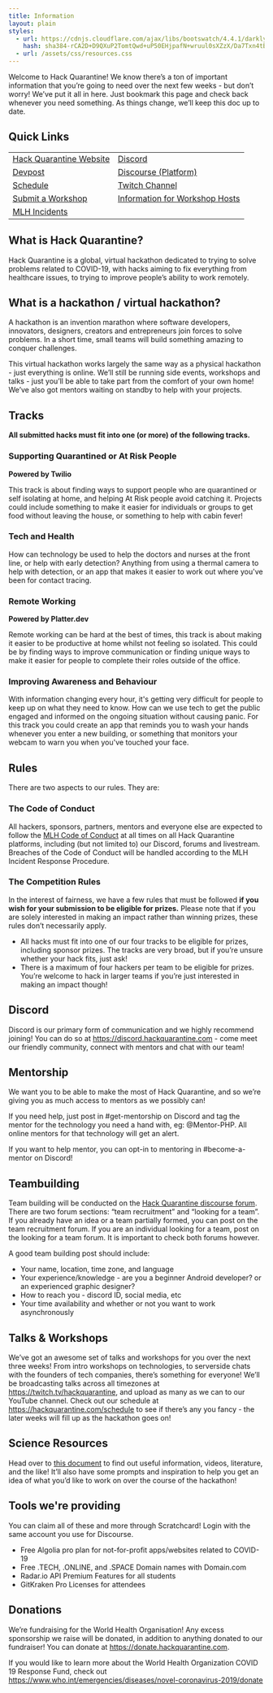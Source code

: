 ```yaml
---
title: Information
layout: plain
styles:
  - url: https://cdnjs.cloudflare.com/ajax/libs/bootswatch/4.4.1/darkly/bootstrap.min.css
    hash: sha384-rCA2D+D9QXuP2TomtQwd+uP50EHjpafN+wruul0sXZzX/Da7Txn4tB9aLMZV4DZm
  - url: /assets/css/resources.css
---
```


Welcome to Hack Quarantine! We know there’s a ton of important information that you’re going to need over the next few weeks - but don’t worry! We’ve put it all in here. Just bookmark this page and check back whenever you need something. As things change, we’ll keep this doc up to date.

## Quick Links

 <table>
  <tr>
    <td><a href="https://hackquarantine.com">Hack Quarantine Website</a></td>
    <td><a href="http://discord.hackquarantine.com">Discord</a></td>
  </tr>
  <tr>
    <td><a href="https://hackquarantine.devpost.com">Devpost</a></td>
    <td><a href="https://discourse.hackquarantine.com">Discourse (Platform)</a></td>
  </tr>
  <tr>
    <td><a href="https://hackquarantine.com/schedule">Schedule</a></td>
    <td><a href="https://www.twitch.tv/hackquarantine">Twitch Channel</a></td>
  </tr>
  <tr>
    <td><a href="http://workshops.hackquarantine.com">Submit a Workshop</a></td>
    <td><a href="https://hackquarantine.com/workshops">Information for Workshop Hosts</a></td>
  </tr>
  <tr>
    <td><a href="https://mlh.io/code-of-conduct">MLH Incidents</a></td>
    <td></td>
  </tr>
</table>

## What is Hack Quarantine?

Hack Quarantine is a global, virtual hackathon dedicated to trying to solve problems related to COVID-19, with hacks aiming to fix everything from healthcare issues, to trying to improve people’s ability to work remotely.

## What is a hackathon / virtual hackathon?

A hackathon is an invention marathon where software developers, innovators, designers, creators and entrepreneurs join forces to solve problems. In a short time, small teams will build something amazing to conquer challenges.

This virtual hackathon works largely the same way as a physical hackathon - just everything is online. We’ll still be running side events, workshops and talks - just you’ll be able to take part from the comfort of your own home! We’ve also got mentors waiting on standby to help with your projects.

## Tracks

**All submitted hacks must fit into one (or more) of the following tracks.**

### Supporting Quarantined or At Risk People

**Powered by Twilio**

This track is about finding ways to support people who are quarantined or self isolating at home, and helping At Risk people avoid catching it. Projects could include something to make it easier for individuals or groups to get food without leaving the house, or something to help with cabin fever!

### Tech and Health

How can technology be used to help the doctors and nurses at the front line, or help with early detection? Anything from using a thermal camera to help with detection, or an app that makes it easier to work out where you've been for contact tracing.

### Remote Working

**Powered by Platter.dev**

Remote working can be hard at the best of times, this track is about making it easier to be productive at home whilst not feeling so isolated. This could be by finding ways to improve communication or finding unique ways to make it easier for people to complete their roles outside of the office.

### Improving Awareness and Behaviour

With information changing every hour, it's getting very difficult for people to keep up on what they need to know. How can we use tech to get the public engaged and informed on the ongoing situation without causing panic. For this track you could create an app that reminds you to wash your hands whenever you enter a new building, or something that monitors your webcam to warn you when you've touched your face.

## Rules

There are two aspects to our rules. They are:

### The Code of Conduct

All hackers, sponsors, partners, mentors and everyone else are expected to follow the [MLH Code of Conduct](https://mlh.io/code-of-conduct) at all times on all Hack Quarantine platforms, including (but not limited to) our Discord, forums and livestream. Breaches of the Code of Conduct will be handled according to the MLH Incident Response Procedure.

### The Competition Rules

In the interest of fairness, we have a few rules that must be followed **if you wish for your submission to be eligible for prizes.** Please note that if you are solely interested in making an impact rather than winning prizes, these rules don’t necessarily apply.
* All hacks must fit into one of our four tracks to be eligible for prizes, including sponsor prizes. The tracks are very broad, but if you’re unsure whether your hack fits, just ask!
* There is a maximum of four hackers per team to be eligible for prizes. You’re welcome to hack in larger teams if you’re just interested in making an impact though!

## Discord

Discord is our primary form of communication and we highly recommend joining! You can do so at https://discord.hackquarantine.com - come meet our friendly community, connect with mentors and chat with our team!

## Mentorship

We want you to be able to make the most of Hack Quarantine, and so we’re giving you as much access to mentors as we possibly can!

If you need help, just post in #get-mentorship on Discord and tag the mentor for the technology you need a hand with, eg: @Mentor-PHP. All online mentors for that technology will get an alert.

If you want to help mentor, you can opt-in to mentoring in #become-a-mentor on Discord!

## Teambuilding

Team building will be conducted on the [Hack Quarantine discourse forum](https://discourse.hackquarantine.com). There are two forum sections: “team recruitment” and “looking for a team”. If you already have an idea or a team partially formed, you can post on the team recruitment forum. If you are an individual looking for a team, post on the looking for a team forum. It is important to check both forums however.

A good team building post should include:
* Your name, location, time zone, and language
* Your experience/knowledge - are you a beginner Android developer? or an experienced graphic designer?
* How to reach you - discord ID, social media, etc
* Your time availability and whether or not you want to work asynchronously

## Talks & Workshops

We’ve got an awesome set of talks and workshops for you over the next three weeks! From intro workshops on technologies, to serverside chats with the founders of tech companies, there’s something for everyone! We’ll be broadcasting talks across all timezones at https://twitch.tv/hackquarantine, and upload as many as we can to our YouTube channel. Check out our schedule at https://hackquarantine.com/schedule to see if there’s any you fancy - the later weeks will fill up as the hackathon goes on!

## Science Resources

Head over to [this document](https://docs.google.com/document/d/1Y70ObSZCyB308QNbFXelNbl6GAWGfghWA_qJp96awOA/edit) to find out useful information, videos, literature, and the like! It’ll also have some prompts and inspiration to help you get an idea of what you’d like to work on over the course of the hackathon!

## Tools we're providing

You can claim all of these and more through Scratchcard! Login with the same account you use for Discourse.
* Free Algolia pro plan for not-for-profit apps/websites related to COVID-19
* Free .TECH, .ONLINE, and .SPACE Domain names with Domain.com
* Radar.io API Premium Features for all students
* GitKraken Pro Licenses for attendees

## Donations

We’re fundraising for the World Health Organisation! Any excess sponsorship we raise will be donated, in addition to anything donated to our fundraiser! You can donate at https://donate.hackquarantine.com.

If you would like to learn more about the World Health Organization COVID 19 Response Fund, check out https://www.who.int/emergencies/diseases/novel-coronavirus-2019/donate
